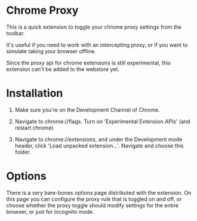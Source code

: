 Chrome Proxy
===========

This is a quick extension to toggle your chrome proxy settings from the toolbar.

It's useful if you need to work with an intercepting proxy, or if you want
to simulate taking your browser offline.


Since the proxy api for chrome extensions is still experimental, this extension
can't be added to the webstore yet.


Installation
===========

1. Make sure you're on the Development Channel of Chrome.

2. Navigate to chrome://flags. Turn on 'Experimental Extension APIs' (and restart chrome)

3. Navigate to chrome://extensions, and under the Development mode header, click 'Load unpacked extension...'.  Navigate and choose this folder.


Options
=======

There is a very bare-bones options page distributed with the extension.
On this page you can configure the proxy rule that is toggled on and off,
or choose whether the proxy toggle should modify settings for the entire
browser, or just for incognito mode.

